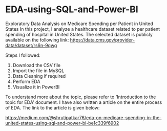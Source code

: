 # EDA-using-SQL-and-Power-BI
Exploratory Data Analysis on Medicare Spending per Patient in United States
In this project, I analyze a healthcare dataset related to per patient spending of hospital in United States. The selected dataset is publicly available on the following link:
https://data.cms.gov/provider-data/dataset/rs6n-9qwg

Steps I followed:
1. Download the CSV file
2. Import the file in MySQL
3. Data Cleaning if required
4. Perform EDA
5. Visualize it in PowerBI

To understand more about the topic, please refer to 'Introduction to the topic for EDA' document.
I have also written a article on the entire process of EDA. The link to the article is given below:

https://medium.com/@shrutipatkar76/eda-on-medicare-spending-in-the-united-states-using-sql-and-power-bi-be1c339f6902
